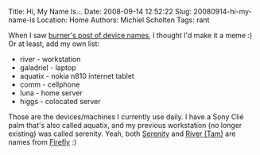 Title: Hi, My Name Is...
Date: 2008-09-14 12:52:22
Slug: 20080914-hi-my-name-is
Location: Home
Authors: Michiel Scholten
Tags: rant

<p>When I saw <a href="http://buranen.info/?p=283">burner's post of device names</a>, I thought I'd make it a meme :) Or at least, add my own list:</p>

<ul>
<li>river - workstation</li>
<li>galadriel - laptop</li>
<li>aquatix - nokia n810 internet tablet</li>
<li>comm - cellphone</li>
<li>luna - home server</li>
<li>higgs - colocated server</li>
</ul>

<p>Those are the devices/machines I currently use daily. I have a Sony Cli&eacute; palm that's also called aquatix, and my previous workstation (no longer existing) was called serenity. Yeah, both <a href="http://en.wikipedia.org/wiki/Serenity_(Firefly_vessel)">Serenity</a> and <a href="http://en.wikipedia.org/wiki/River_Tam#River_Tam">River (Tam)</a> are names from <a href="http://en.wikipedia.org/wiki/Firefly_(TV_series)">Firefly</a> :)</p>